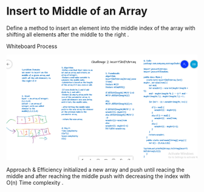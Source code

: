 # Insert to Middle of an Array
Define a method to insert an element into the middle index of the array with shifting all elements after the middle to the right .

Whiteboard Process

![whitBoard](../WhitBoardCC2.png)

Approach & Efficiency
initialized a new array and push until reacing the middle and after reaching the middle push with decreasing the index with O(n) Time complexity .